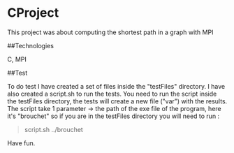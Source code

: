# CProject
This project was about computing the shortest path in a graph with MPI

##Technologies

C, MPI

##Test

To do test I have created a set of files inside the "testFiles" directory. 
I have also created a script.sh to run the tests. You need to run the script inside the testFiles directory, the tests will create a new file ("var") with the results.  
The script take 1 parameter → the path of the exe file of the program, here it's "brouchet" so if you are in the testFiles directory you will need to run :
> script.sh ../brouchet

Have fun.

